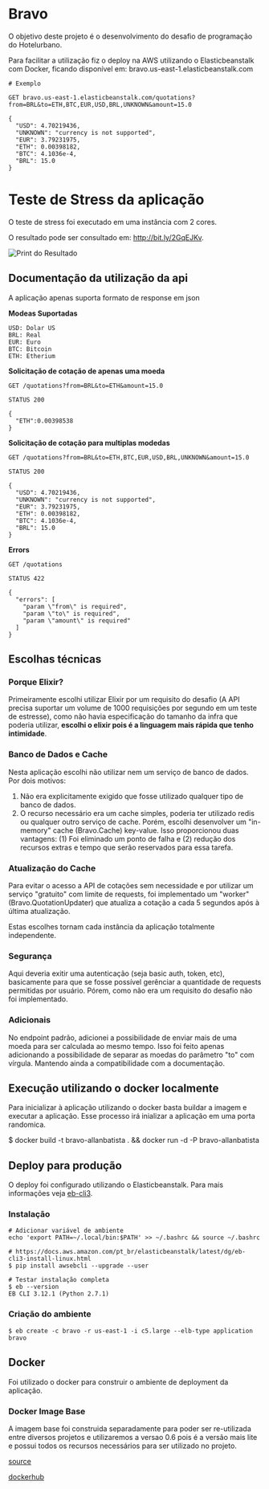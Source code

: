 # Bravo

O objetivo deste projeto é o desenvolvimento do desafio de programação do Hotelurbano.

Para facilitar a utilização fiz o deploy na AWS utilizando o Elasticbeanstalk com Docker, ficando disponível em: bravo.us-east-1.elasticbeanstalk.com

    # Exemplo

    GET bravo.us-east-1.elasticbeanstalk.com/quotations?from=BRL&to=ETH,BTC,EUR,USD,BRL,UNKNOWN&amount=15.0

    {
      "USD": 4.70219436,
      "UNKNOWN": "currency is not supported",
      "EUR": 3.79231975,
      "ETH": 0.00398182,
      "BTC": 4.1036e-4,
      "BRL": 15.0
    }


# Teste de Stress da aplicação

O teste de stress foi executado em uma instância com 2 cores.

O resultado pode ser consultado em: http://bit.ly/2GqEJKv.

![Print do Resultado](https://screenshots.firefox.com/sckDjuC3T4uhmg51/loader.io)

## Documentação da utilização da api

A aplicação apenas suporta formato de response em json

**Modeas Suportadas**

    USD: Dolar US
    BRL: Real
    EUR: Euro
    BTC: Bitcoin
    ETH: Etherium

**Solicitação de cotação de apenas uma moeda**

    GET /quotations?from=BRL&to=ETH&amount=15.0

    STATUS 200

    {
      "ETH":0.00398538
    }

**Solicitação de cotação para multiplas modedas**

    GET /quotations?from=BRL&to=ETH,BTC,EUR,USD,BRL,UNKNOWN&amount=15.0

    STATUS 200

    {
      "USD": 4.70219436,
      "UNKNOWN": "currency is not supported",
      "EUR": 3.79231975,
      "ETH": 0.00398182,
      "BTC": 4.1036e-4,
      "BRL": 15.0
    }

**Errors**

    GET /quotations

    STATUS 422

    {
      "errors": [
        "param \"from\" is required",
        "param \"to\" is required",
        "param \"amount\" is required"
      ]
    }

## Escolhas técnicas

### Porque Elixir?

Primeiramente escolhi utilizar Elixir por um requisito do desafio (A API precisa suportar um volume de 1000 requisições por segundo em um teste de estresse), como não havia especificação do tamanho da infra que poderia utilizar, **escolhi o elixir pois é a linguagem mais rápida que tenho intimidade**.

### Banco de Dados e Cache

Nesta aplicação escolhi não utilizar nem um serviço de banco de dados. Por dois motivos:

1. Não era explicitamente exigido que fosse utilizado qualquer tipo de banco de dados.
2. O recurso necessário era um cache simples, poderia ter utilizado redis ou qualquer outro serviço de cache. Porém, escolhi desenvolver um "in-memory" cache (Bravo.Cache) key-value. Isso proporcionou duas vantagens: (1) Foi eliminado um ponto de falha e (2) redução dos recursos extras e tempo que serão reservados para essa tarefa.

### Atualização do Cache

Para evitar o acesso a API de cotações sem necessidade e por utilizar um serviço "gratuito" com limite de requests, foi implementado um "worker" (Bravo.QuotationUpdater) que atualiza a cotação a cada 5 segundos após à última atualização.

Estas escolhes tornam cada instância da aplicação totalmente independente.

### Segurança

Aqui deveria exitir uma autenticação (seja basic auth, token, etc), basicamente para que se fosse possível gerênciar a quantidade de requests permitidas por usuário. Pórem, como não era um requisito do desafio não foi implementado.

### Adicionais

No endpoint padrão, adicionei a possibilidade de enviar mais de uma moeda para ser calculada ao mesmo tempo. Isso foi feito apenas adicionando a possibilidade de separar as moedas do parâmetro "to" com vírgula. Mantendo ainda a compatibilidade com a documentação.

## Execução utilizando o docker localmente

Para inicializar à aplicação utilizando o docker basta buildar a imagem e executar a aplicação. Esse processo irá inializar a aplicação em uma porta randomica.

  $ docker build -t bravo-allanbatista . && docker run -d -P bravo-allanbatista

## Deploy para produção

O deploy foi configurado utilizando o Elasticbeanstalk. Para mais informações veja [eb-cli3](https://docs.aws.amazon.com/pt_br/elasticbeanstalk/latest/dg/eb-cli3.html).

### Instalação

    # Adicionar variável de ambiente
    echo 'export PATH=~/.local/bin:$PATH' >> ~/.bashrc && source ~/.bashrc

    # https://docs.aws.amazon.com/pt_br/elasticbeanstalk/latest/dg/eb-cli3-install-linux.html
    $ pip install awsebcli --upgrade --user

    # Testar instalação completa
    $ eb --version
    EB CLI 3.12.1 (Python 2.7.1)

### Criação do ambiente

    $ eb create -c bravo -r us-east-1 -i c5.large --elb-type application bravo

## Docker

Foi utilizado o docker para construir o ambiente de deployment da aplicação.

### Docker Image Base

A imagem base foi construida separadamente para poder ser re-utilizada entre diversos projetos e utilizaremos a versao 0.6 pois é a versão mais lite e  possui todos os recursos necessários para ser utilizado no projeto.

[source](https://bitbucket.org/allanbatista/docker-images/src/5ec696deec12ec1c033b227fb08a098f1fb9bde4/phoenix/0.6/Dockerfile?at=master&fileviewer=file-view-default)

[dockerhub](https://hub.docker.com/r/allanbatista/phoenix/)
